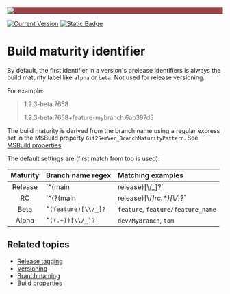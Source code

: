 ﻿---
uid: maturity-identifier
---

<div style="background-color:#944248;padding:0px;margin-bottom:0.5em">
  <img src="https://noetictools.github.io/Git2SemVer.MSBuild/Images/Git2SemVer_banner_840x70.png"/>
</div>

[![Current Version](https://img.shields.io/nuget/v/NoeticTools.Git2SemVer.MSBuild?label=Git2SemVer.MSBuild)](https://www.nuget.org/packages/NoeticTools.Git2SemVer.MsBuild)
<a href="https://github.com/NoeticTools/Git2SemVer">
  ![Static Badge](https://img.shields.io/badge/GitHub%20project-944248?logo=github)
</a>

# Build maturity identifier

By default, the first identifier in a version's prelease identifiers is always the build maturity label like `alpha` or `beta`.
Not used for release versioning.

For example:

> 1.2.3-beta.7658
>
> 1.2.3-beta.7658+feature-mybranch.6ab397d5

The build maturity is derived from the branch name using a regular express set in the MSBuild property `Git2SemVer_BranchMaturityPattern`.
See [MSBuild properties](xref:msbuild-properties).

The default settings are (first match from top is used):

| Maturity | Branch name regex                         | Matching examples  |
| :---:    |:---                                       |:---                |
| Release  | `^(main|release)[\\/_]?`                  | `main`, `release`, `release/release_name` |
| RC       | `^(?<rc>(main|release)[\\/_]rc.*)[\\/_]?` | `main/rc`, `release/rc5`  |
| Beta     | `^(feature)[\\/_]?`                       | `feature`, `feature/feature_name`  |
| Alpha    | `^((.+))[\\/_]?`                          | `dev/MyBranch`, `tom` |


## Related topics

* [Release tagging](xref:release-tagging)
* [Versioning](xref:versioning)
* [Branch naming](xref:branch-naming)
* [Build properties](xref:msbuild-properties)
